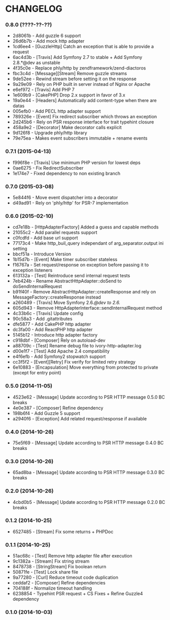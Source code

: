 # CHANGELOG

### 0.8.0 (????-??-??)

 * 2d8061b - Add guzzle 6 support
 * 26d6b7b - Add mock http adapter
 * 1cd6ee4 - [GuzzleHttp] Catch an exception that is able to provide a request
 * 6ac4d3b - [Travis] Add Symfony 2.7 to stable + Add Symfony 2.8.*@dev as unstable
 * 4f35c0e - Replace phly/http by zendframework/zend-diactoros
 * fbc3c4d - [Message][Stream] Remove guzzle streams
 * 9de52ee - Rewind stream before setting it on the response
 * 9a29e09 - Rely on PHP built in server instead of Nginx or Apache
 * e6ef972 - [Travis] Add PHP 7
 * 1e609b9 - [CakePHP] Drop 2.x support in favor of 3.x
 * 19a0e44 - [Headers] Automatically add content-type when there are datas
 * 005efb0 - Add PECL http adapter support
 * 789326e - [Event] Fix redirect subscriber which throws an exception
 * 2d245b6 - Rely on PSR response interface for trait typehint closure
 * 458a9e2 - [Decorator] Make decorator calls explicit
 * 9d126f8 - Upgrade phly/http library
 * 79e75ea - Makes event subscribers immutable + rename events 

### 0.7.1 (2015-04-13)

 * f996f8e - [Travis] Use minimum PHP version for lowest deps
 * 0ae6275 - Fix RedirectSubscriber
 * 1e174e7 - Fixed dependency to non existing branch
 
### 0.7.0 (2015-03-08)

 * 5e844f6 - Move event dispatcher into a decorator
 * d49ad91 - Rely on 'phly/http' for PSR-7 implementation

### 0.6.0 (2015-02-10)

 * cd7e18b - [HttpAdapterFactory] Added a guess and capable methods
 * 21055c2 - Add parallel requests support
 * c0fcdfd - Add base url support
 * 77173c4 - Make http_buil_query independant of arg_separator.output ini setting
 * bbcf51a - Introduce Version
 * 1b15d7b - [Event] Make timer subscriber stateless
 * f16767a - Set request/response on exception before passing it to exception listeners
 * 613132a - [Test] Reintroduce send internal request tests
 * 7eb424b - Rename AbstractHttpAdapter::doSend to doSendInternalRequest
 * b91f40f - Remove AbstractHttpAdapter::createResponse and rely on MessageFactory::createResponse instead
 * a260489 - [Travis] Move Symfony 2.6.*@dev to 2.6.*
 * 605d943 - Remove HttpAdapterInterface::sendInternalRequest method
 * 4c33b6c - [Travis] Update config
 * 90c58a3 - Add .gitattributes
 * dfe5877 - Add CakePHP http adapter
 * dc3fa00 - Add ReactPHP http adapter
 * 5145b12 - Introduce http adapter factory
 * c918dbf - [Composer] Rely on autoload-dev
 * a88709c - [Test] Rename debug file to ivory-http-adapter.log
 * d00e1f7 - [Test] Add Apache 2.4 compatibility
 * e4f6efb - Add Symfony2 stopwatch support
 * cc3f5f2 - [Event][Retry] Fix verify for limited retry strategy
 * 6e10883 - [Encapsulation] Move everything from protected to private (except for entry point)

### 0.5.0 (2014-11-05)

 * 4523e62 - [Message] Update according to PSR HTTP message 0.5.0 BC breaks
 * 4e0e387 - [Composer] Refine dependency
 * 198b6f4 - Add Guzzle 5 support
 * a2940f6 - [Exception] Add related request/response if available

### 0.4.0 (2014-10-26)

 * 75e5f69 - [Message] Update according to PSR HTTP message 0.4.0 BC breaks

### 0.3.0 (2014-10-26)

 * 65ad8ba - [Message] Update according to PSR HTTP message 0.3.0 BC breaks

### 0.2.0 (2014-10-26)

 * 4cbd0b5 - [Message] Update according to PSR HTTP message 0.2.0 BC breaks

### 0.1.2 (2014-10-25)

 * 6527485 - [Stream] Fix some returns + PHPDoc

### 0.1.1 (2014-10-25)

 * 51ac68c - [Test] Remove http adapter file after execution
 * 9c1382a - [Stream] Fix string stream
 * 8478738 - [StringStream] Fix boolean return
 * 50871fe - [Test] Lock share file
 * 9a77280 - [Curl] Reduce timeout code duplication
 * ceddaf2 - [Composer] Refine dependencies
 * 704188f - Normalize timeout handling
 * 6238854 - Typehint PSR request + CS Fixes + Refine Guzzle4 dependency

### 0.1.0 (2014-10-03)

